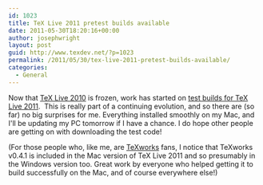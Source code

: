 ```yaml
---
id: 1023
title: TeX Live 2011 pretest builds available
date: 2011-05-30T18:20:16+00:00
author: josephwright
layout: post
guid: http://www.texdev.net/?p=1023
permalink: /2011/05/30/tex-live-2011-pretest-builds-available/
categories:
  - General
---
```

Now that <a href="http://www.texdev.net/2011/05/27/tex-live-2010-freeze-2/">TeX Live 2010</a> is frozen, work has started on <a href="http://tug.org/texlive/pretest.html">test builds for TeX Live 2011</a>.  This is really part of a continuing evolution, and so there are (so far) no big surprises for me. Everything installed smoothly on my Mac, and I'll be updating my PC tomorrow if I have a chance. I do hope other people are getting on with downloading the test code!

(For those people who, like me, are <a href="http://www.texworks.org/">TeXworks</a> fans, I notice that TeXworks v0.4.1 is included in the Mac version of TeX Live 2011 and so presumably in the Windows version too. Great work by everyone who helped getting it to build successfully on the Mac, and of course everywhere else!)
